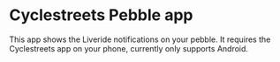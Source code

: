 Cyclestreets Pebble app
=======================

This app shows the Liveride notifications on your pebble. It requires the Cyclestreets app on your phone, currently only supports Android.
